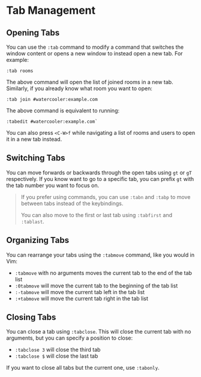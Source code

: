 # Tab Management

## Opening Tabs

You can use the `:tab` command to modify a command that switches the window
content or opens a new window to instead open a new tab. For example:

```
:tab rooms
```

The above command will open the list of joined rooms in a new tab. Similarly,
if you already know what room you want to open:

```
:tab join #watercooler:example.com
```

The above command is equivalent to running:

```
:tabedit #watercooler:example.com`
```

You can also press `<C-W>f` while navigating a list of rooms and users to open it
in a new tab instead.

## Switching Tabs

You can move forwards or backwards through the open tabs using `gt` or `gT`
respectively. If you know want to go to a specific tab, you can prefix `gt`
with the tab number you want to focus on. 

> If you prefer using commands, you can use `:tabn` and `:tabp` to move between
> tabs instead of the keybindings.
>
> You can also move to the first or last tab using `:tabfirst` and `:tablast`.

## Organizing Tabs

You can rearrange your tabs using the `:tabmove` command, like you would in Vim:

- `:tabmove` with no arguments moves the current tab to the end of the tab list
- `:0tabmove` will move the current tab to the beginning of the tab list
- `:-tabmove` will move the current tab left in the tab list
- `:+tabmove` will move the current tab right in the tab list

## Closing Tabs

You can close a tab using `:tabclose`. This will close the current tab with no
arguments, but you can specify a position to close:

- `:tabclose 3` will close the third tab
- `:tabclose $` will close the last tab

If you want to close all tabs but the current one, use `:tabonly`.
